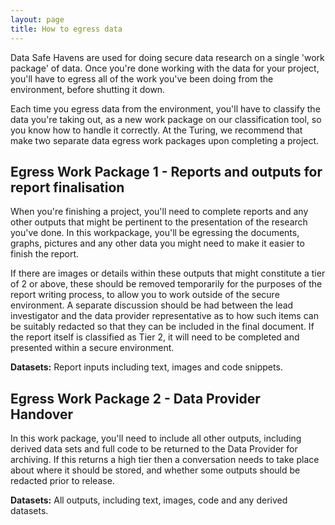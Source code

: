 ```yaml
---
layout: page
title: How to egress data
---
```


Data Safe Havens are used for doing secure data research on a single 'work package' of data. Once you're done working with the data for your project, you'll have to egress all of the work you've been doing from the environment, before shutting it down.

Each time you egress data from the environment, you'll have to classify the data you're taking out, as a new work package on our classification tool, so you know how to handle it correctly. At the Turing, we recommend that make two separate data egress work packages upon completing a project.

## Egress Work Package 1 - Reports and outputs for report finalisation

When you're finishing a project, you'll need to complete reports and any other outputs that might be pertinent to the presentation of the research you've done. In this workpackage, you'll be egressing the documents, graphs, pictures and any other data you might need to make it easier to finish the report.

If there are images or details within these outputs that might constitute a tier of 2 or above, these should be removed temporarily for the purposes of the report writing process, to allow you to work outside of the secure environment. A separate discussion should be had between the lead investigator and the data provider representative as to how such items can be suitably redacted so that they can be included in the final document. If the report itself is classified as Tier 2, it will need to be completed and presented within a secure environment.

**Datasets:** Report inputs including text, images and code snippets.

## Egress Work Package 2 - Data Provider Handover

In this work package, you'll need to include all other outputs, including derived data sets and full code to be returned to the Data Provider for archiving. If this returns a high tier then a conversation needs to take place about where it should be stored, and whether some outputs should be redacted prior to release.

**Datasets:** All outputs, including text, images, code and any derived datasets.

